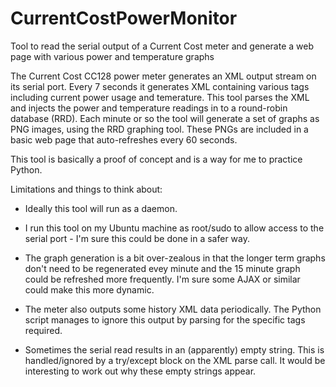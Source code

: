 # CurrentCostPowerMonitor
Tool to read the serial output of a Current Cost meter and generate a web page 
with various power and temperature graphs

The Current Cost CC128 power meter generates an XML output stream on its serial 
port. Every 7 seconds it generates XML containing various tags including current 
power usage and temerature. This tool parses the XML and injects the power and 
temperature readings in to a round-robin database (RRD). Each minute or so the 
tool will generate a set of graphs as PNG images, using the RRD graphing tool. 
These PNGs are included in a basic web page that auto-refreshes every 60 seconds.

This tool is basically a proof of concept and is a way for me to practice Python.

Limitations and things to think about:

- Ideally this tool will run as a daemon. 

- I run this tool on my Ubuntu machine as root/sudo to allow access to the serial 
  port - I'm sure this could be done in a safer way.

- The graph generation is a bit over-zealous in that the longer term graphs don't 
  need to be regenerated evey minute and the 15 minute graph could be refreshed 
  more frequently. I'm sure some AJAX or similar could make this more dynamic.

- The meter also outputs some history XML data periodically. The Python script 
  manages to ignore this output by parsing for the specific tags required.

- Sometimes the serial read results in an (apparently) empty string. This is 
  handled/ignored by a try/except block on the XML parse call. It would be 
  interesting to work out why these empty strings appear.
